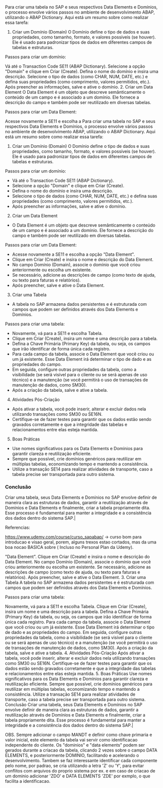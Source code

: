 Para criar uma tabela no SAP e seus respectivos Data Elements e Domínios, o processo envolve vários passos no ambiente de desenvolvimento ABAP, utilizando o ABAP Dictionary. Aqui está um resumo sobre como realizar essa tarefa:

1. Criar um Domínio (Domain)
O Domínio define o tipo de dados e suas propriedades, como tamanho, formato, e valores possíveis (se houver). Ele é usado para padronizar tipos de dados em diferentes campos de tabelas e estruturas.

Passos para criar um domínio:

Vá até o Transaction Code SE11 (ABAP Dictionary).
Selecione a opção "Domain" e clique em Criar (Create).
Defina o nome do domínio e insira uma descrição.
Selecione o tipo de dados (como CHAR, NUM, DATE, etc.) e defina suas propriedades (como comprimento, valores permitidos, etc.).
Após preencher as informações, salve e ative o domínio.
2. Criar um Data Element
O Data Element é um objeto que descreve semânticamente o conteúdo de um campo e é associado a um domínio. Ele fornece a descrição do campo e também pode ser reutilizado em diversas tabelas.

Passos para criar um Data Element:

Acesse novamente a SE11 e escolha a Para criar uma tabela no SAP e seus respectivos Data Elements e Domínios, o processo envolve vários passos no ambiente de desenvolvimento ABAP, utilizando o ABAP Dictionary. Aqui está um resumo sobre como realizar essa tarefa:

1. Criar um Domínio (Domain)
O Domínio define o tipo de dados e suas propriedades, como tamanho, formato, e valores possíveis (se houver). Ele é usado para padronizar tipos de dados em diferentes campos de tabelas e estruturas.

Passos para criar um domínio:

- Vá até o Transaction Code SE11 (ABAP Dictionary).
- Selecione a opção "Domain" e clique em Criar (Create).
- Defina o nome do domínio e insira uma descrição.
- Selecione o tipo de dados (como CHAR, NUM, DATE, etc.) e defina suas propriedades (como comprimento, valores permitidos, etc.).
- Após preencher as informações, salve e ative o domínio.
2. Criar um Data Element
- O Data Element é um objeto que descreve semânticamente o conteúdo de um campo e é associado a um domínio. Ele fornece a descrição do campo e também pode ser reutilizado em diversas tabelas.

Passos para criar um Data Element:

- Acesse novamente a SE11 e escolha a opção "Data Element".
- Clique em Criar (Create) e insira o nome e descrição do Data Element.
- No campo Domínio (Domain), associe o domínio que você criou anteriormente ou escolha um existente.
- Se necessário, adicione as descrições de campo (como texto de ajuda, ou texto para faturas e relatórios).
- Após preencher, salve e ative o Data Element.
3. Criar uma Tabela
- A tabela no SAP armazena dados persistentes e é estruturada com campos que podem ser definidos através dos Data Elements e Domínios.

Passos para criar uma tabela:

- Novamente, vá para a SE11 e escolha Tabela.
- Clique em Criar (Create), insira um nome e uma descrição para a tabela.
- Defina a Chave Primária (Primary Key) da tabela, ou seja, os campos que irão identificar de forma única cada registro.
- Para cada campo da tabela, associe o Data Element que você criou ou um já existente. Esse Data Element irá determinar o tipo de dado e as propriedades do campo.
- Em seguida, configure outras propriedades da tabela, como a visibilidade (se será visível para o cliente ou se será apenas de uso técnico) e a manutenção (se você permitirá o uso de transações de manutenção de dados, como SM30).
- Após a criação da tabela, salve e ative a tabela.
4. Atividades Pós-Criação
- Após ativar a tabela, você pode inserir, alterar e excluir dados nela utilizando transações como SM30 ou SE16N.
- Certifique-se de fazer testes para garantir que os dados estão sendo gravados corretamente e que a integridade das tabelas e relacionamentos entre elas esteja mantida.
5. Boas Práticas
- Use nomes significativos para os Data Elements e Domínios para garantir clareza e reutilização eficiente.
- Sempre que possível, crie domínios genéricos para reutilizar em múltiplas tabelas, economizando tempo e mantendo a consistência.
- Utilize a transação SE14 para realizar atividades de transporte, caso a tabela precise ser transportada para outro sistema.
### Conclusão
Criar uma tabela, seus Data Elements e Domínios no SAP envolve definir de maneira clara as estruturas de dados, garantir a reutilização através de Domínios e Data Elements e finalmente, criar a tabela propriamente dita. Esse processo é fundamental para manter a integridade e a consistência dos dados dentro do sistema SAP.|

Referencias: 

https://www.udemy.com/course/curso_sapabap/ -> curso bom para introducao e visao geral, porem, alguns trexos estao cortados, mas da uma boa nocao BASICA sobre ( Incluso no Personal Plan da Udemy).

 "Data Element".
Clique em Criar (Create) e insira o nome e descrição do Data Element.
No campo Domínio (Domain), associe o domínio que você criou anteriormente ou escolha um existente.
Se necessário, adicione as descrições de campo (como texto de ajuda, ou texto para faturas e relatórios).
Após preencher, salve e ative o Data Element.
3. Criar uma Tabela
A tabela no SAP armazena dados persistentes e é estruturada com campos que podem ser definidos através dos Data Elements e Domínios.

Passos para criar uma tabela:

Novamente, vá para a SE11 e escolha Tabela.
Clique em Criar (Create), insira um nome e uma descrição para a tabela.
Defina a Chave Primária (Primary Key) da tabela, ou seja, os campos que irão identificar de forma única cada registro.
Para cada campo da tabela, associe o Data Element que você criou ou um já existente. Esse Data Element irá determinar o tipo de dado e as propriedades do campo.
Em seguida, configure outras propriedades da tabela, como a visibilidade (se será visível para o cliente ou se será apenas de uso técnico) e a manutenção (se você permitirá o uso de transações de manutenção de dados, como SM30).
Após a criação da tabela, salve e ative a tabela.
4. Atividades Pós-Criação
Após ativar a tabela, você pode inserir, alterar e excluir dados nela utilizando transações como SM30 ou SE16N.
Certifique-se de fazer testes para garantir que os dados estão sendo gravados corretamente e que a integridade das tabelas e relacionamentos entre elas esteja mantida.
5. Boas Práticas
Use nomes significativos para os Data Elements e Domínios para garantir clareza e reutilização eficiente.
Sempre que possível, crie domínios genéricos para reutilizar em múltiplas tabelas, economizando tempo e mantendo a consistência.
Utilize a transação SE14 para realizar atividades de transporte, caso a tabela precise ser transportada para outro sistema.
Conclusão
Criar uma tabela, seus Data Elements e Domínios no SAP envolve definir de maneira clara as estruturas de dados, garantir a reutilização através de Domínios e Data Elements e finalmente, criar a tabela propriamente dita. Esse processo é fundamental para manter a integridade e a consistência dos dados dentro do sistema SAP.|


OBS. Sempre adicionar o campo  MANDT e definir como chave primaria e valor inicial, este elemento da tabela vai servir como identificacao independente do cliente.
Os "dominios" e "data elements" podem ser gerados durante a criacao da tabela, clicando 2 vezes sobre o campo DATA ELEMENTS, e posteriormente DOMINIO, facilitando e acelerando o desenvolvimento.
Tambem se faz interessante identificar cada componente pelo nome, por padrao, se cria utilizando a letra 'Z' ou 'Y', para evitar conflitos com arquivos do proprio sistema por ex. e em caso de criacao de um dominio adicionar 'ZDO' e DATA ELEMENTS 'ZDE' por exmplo, o que facilita a identificacao.


